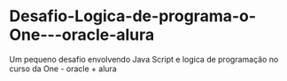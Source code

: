 # Desafio-Logica-de-programa-o-One---oracle-alura
Um pequeno desafio envolvendo Java Script e logica de programação no curso da One - oracle + alura
